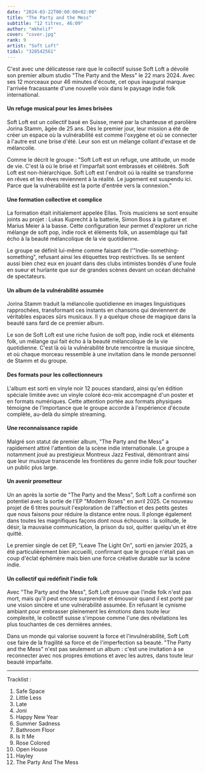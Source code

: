 ```yaml
---
date: "2024-03-22T00:00:00+02:00"
title: "The Party and the Mess"
subtitle: "12 titres, 46:09"
author: "mkhelif"
cover: "cover.jpg"
rank: 9
artist: "Soft Loft"
tidal: "328542561"
---
```


C'est avec une délicatesse rare que le collectif suisse Soft Loft a dévoilé son premier album studio "The Party and the
Mess" le 22 mars 2024. Avec ses 12 morceaux pour 46 minutes d'écoute, cet opus inaugural marque l'arrivée fracassante
d'une nouvelle voix dans le paysage indie folk international.

#### Un refuge musical pour les âmes brisées

Soft Loft est un collectif basé en Suisse, mené par la chanteuse et parolière Jorina Stamm, âgée de 25 ans. Dès le
premier jour, leur mission a été de créer un espace où la vulnérabilité est comme l'oxygène et où se connecter à l'autre
est une brise d'été. Leur son est un mélange collant d'extase et de mélancolie.

Comme le décrit le groupe : "Soft Loft est un refuge, une attitude, un mode de vie. C'est là où le brisé et l'imparfait
sont embrassés et célébrés. Soft Loft est non-hiérarchique. Soft Loft est l'endroit où la réalité se transforme en rêves
et les rêves reviennent à la réalité. Le jugement est suspendu ici. Parce que la vulnérabilité est la porte d'entrée
vers la connexion."

#### Une formation collective et complice

La formation était initialement appelée Ellas. Trois musiciens se sont ensuite joints au projet : Lukas Kuprecht à la
batterie, Simon Boss à la guitare et Marius Meier à la basse. Cette configuration leur permet d'explorer un riche
mélange de soft pop, indie rock et éléments folk, un assemblage qui fait écho à la beauté mélancolique de la vie
quotidienne.

Le groupe se définit lui-même comme faisant de l'"Indie-something-something", refusant ainsi les étiquettes trop
restrictives. Ils se sentent aussi bien chez eux en jouant dans des clubs intimistes bondés d'une foule en sueur et
hurlante que sur de grandes scènes devant un océan déchaîné de spectateurs.

#### Un album de la vulnérabilité assumée

Jorina Stamm traduit la mélancolie quotidienne en images linguistiques rapprochées, transformant ces instants en
chansons qui deviennent de véritables espaces sûrs musicaux. Il y a quelque chose de magique dans la beauté sans fard de
ce premier album.

Le son de Soft Loft est une riche fusion de soft pop, indie rock et éléments folk, un mélange qui fait écho à la beauté
mélancolique de la vie quotidienne. C'est là où la vulnérabilité brute rencontre la musique sincère, et où chaque
morceau ressemble à une invitation dans le monde personnel de Stamm et du groupe.

#### Des formats pour les collectionneurs

L'album est sorti en vinyle noir 12 pouces standard, ainsi qu'en édition spéciale limitée avec un vinyle coloré éco-mix
accompagné d'un poster et en formats numériques. Cette attention portée aux formats physiques témoigne de l'importance
que le groupe accorde à l'expérience d'écoute complète, au-delà du simple streaming.

#### Une reconnaissance rapide

Malgré son statut de premier album, "The Party and the Mess" a rapidement attiré l'attention de la scène indie
internationale. Le groupe a notamment joué au prestigieux Montreux Jazz Festival, démontrant ainsi que leur musique
transcende les frontières du genre indie folk pour toucher un public plus large.

#### Un avenir prometteur

Un an après la sortie de "The Party and the Mess", Soft Loft a confirmé son potentiel avec la sortie de l'EP "Modern
Roses" en avril 2025. Ce nouveau projet de 6 titres poursuit l'exploration de l'affection et des petits gestes que nous
faisons pour réduire la distance entre nous. Il plonge également dans toutes les magnifiques façons dont nous échouons :
la solitude, le désir, la mauvaise communication, la prison du soi, quitter quelqu'un et être quitté.

Le premier single de cet EP, "Leave The Light On", sorti en janvier 2025, a été particulièrement bien accueilli,
confirmant que le groupe n'était pas un coup d'éclat éphémère mais bien une force créative durable sur la scène indie.

#### Un collectif qui redéfinit l'indie folk

Avec "The Party and the Mess", Soft Loft prouve que l'indie folk n'est pas mort, mais qu'il peut encore surprendre et
émouvoir quand il est porté par une vision sincère et une vulnérabilité assumée. En refusant le cynisme ambiant pour
embrasser pleinement les émotions dans toute leur complexité, le collectif suisse s'impose comme l'une des révélations
les plus touchantes de ces dernières années.

Dans un monde qui valorise souvent la force et l'invulnérabilité, Soft Loft ose faire de la fragilité sa force et de
l'imperfection sa beauté. "The Party and the Mess" n'est pas seulement un album : c'est une invitation à se reconnecter
avec nos propres émotions et avec les autres, dans toute leur beauté imparfaite.

---

Tracklist :

01. Safe Space
02. Little Less
03. Late
04. Joni
05. Happy New Year
06. Summer Sadness
07. Bathroom Floor
08. Is It Me
09. Rose Colored
10. Open House
11. Hayley
12. The Party And The Mess
